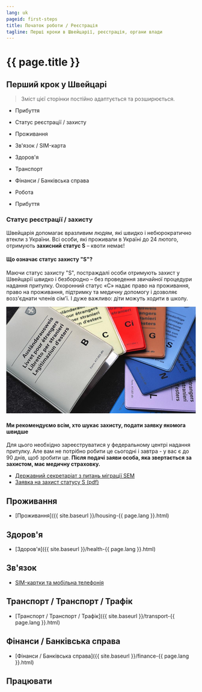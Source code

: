 ```yaml
---
lang: uk
pageid: first-steps
title: Початок роботи / Реєстрація
tagline: Перші кроки в Швейцарії, реєстрація, органи влади
---
```

# {{ page.title }}

## Перший крок у Швейцарі

> Зміст цієї сторінки постійно адаптується та розширюється. 

- Прибуття 
- Статус реєстрації / захисту 
- Проживання 
- Зв'язок / SIM-карта 
- Здоров'я 
- Транспорт 
- Фінанси / Банківська справа 
- Робота

- Прибуття 


### Статус реєстрації / захисту 
Швейцарія допомагає вразливим людям, які швидко і небюрократично втекли з України. 
Всі особи, які проживали в Україні до 24 лютого, отримують **захисний статус S** – квоти немає!

#### Що означає статус захисту "S"? 
Маючи статус захисту "S", постраждалі особи отримують захист у Швейцарії швидко і безбородно – без проведення звичайної процедури надання притулку. 
Охоронний статус «С» надає право на проживання, право на проживання, підтримку та медичну допомогу і дозволяє возз'єднати членів сім'ї. 
І дуже важливо: діти можуть ходити в школу.

![статус захисту "S"](/assets/img/s-permit.jpg)

#### Ми рекомендуємо всім, хто шукає захисту, подати заявку якомога швидше
Для цього необхідно зареєструватися у федеральному центрі надання притулку. Але вам не потрібно робити це сьогодні і завтра - у вас є до 90 днів, щоб зробити це. **Після подачі заяви особа, яка звертається за захистом, має медичну страховку.**


- [Державний секретаріат з питань міграції SEM](https://www.sem.admin.ch/sem/en/home.html)
- [Заявка на захист статусу S (pdf)](https://www.sem.admin.ch/dam/sem/de/data/asyl/gesuch-schutzstatus-s.pdf.download.pdf/gesuch-schutzstatus-s-d.pdf)

## Проживання
- [Проживання]({{ site.baseurl }}/housing-{{ page.lang }}.html)

## Здоров'я
- [Здоров'я]({{ site.baseurl }}/health-{{ page.lang }}.html)

## Зв'язок
- [SIM-картки та мобільна телефонія](mobile-de.html)

## Транспорт / Транспорт / Трафік
- [Транспорт / Транспорт / Трафік]({{ site.baseurl }}/transport-{{ page.lang }}.html)

## Фінанси / Банківська справа
- [Фінанси / Банківська справа]({{ site.baseurl }}/finance-{{ page.lang }}.html)

## Працювати